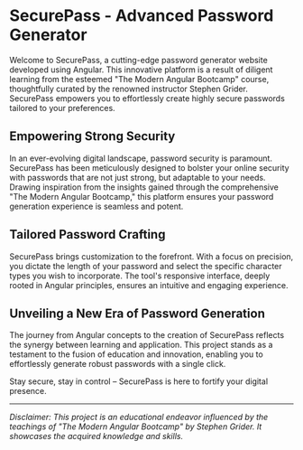 # SecurePass - Advanced Password Generator

Welcome to SecurePass, a cutting-edge password generator website developed using Angular. This innovative platform is a result of diligent learning from the esteemed "The Modern Angular Bootcamp" course, thoughtfully curated by the renowned instructor Stephen Grider. SecurePass empowers you to effortlessly create highly secure passwords tailored to your preferences.

## Empowering Strong Security

In an ever-evolving digital landscape, password security is paramount. SecurePass has been meticulously designed to bolster your online security with passwords that are not just strong, but adaptable to your needs. Drawing inspiration from the insights gained through the comprehensive "The Modern Angular Bootcamp," this platform ensures your password generation experience is seamless and potent.

## Tailored Password Crafting

SecurePass brings customization to the forefront. With a focus on precision, you dictate the length of your password and select the specific character types you wish to incorporate. The tool's responsive interface, deeply rooted in Angular principles, ensures an intuitive and engaging experience.

## Unveiling a New Era of Password Generation

The journey from Angular concepts to the creation of SecurePass reflects the synergy between learning and application. This project stands as a testament to the fusion of education and innovation, enabling you to effortlessly generate robust passwords with a single click.

Stay secure, stay in control – SecurePass is here to fortify your digital presence.

---
*Disclaimer: This project is an educational endeavor influenced by the teachings of "The Modern Angular Bootcamp" by Stephen Grider. It showcases the acquired knowledge and skills.*
